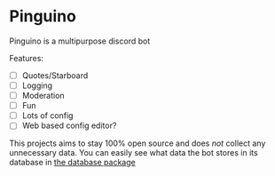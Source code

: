 # Pinguino
Pinguino is a multipurpose discord bot

Features:

- [ ] Quotes/Starboard
- [ ] Logging
- [ ] Moderation
- [ ] Fun
- [ ] Lots of config
- [ ] Web based config editor?

This projects aims to stay 100% open source and does _not_ collect any unnecessary data. You can easily see what data the bot stores in its database in [the database package](https://github.com/)